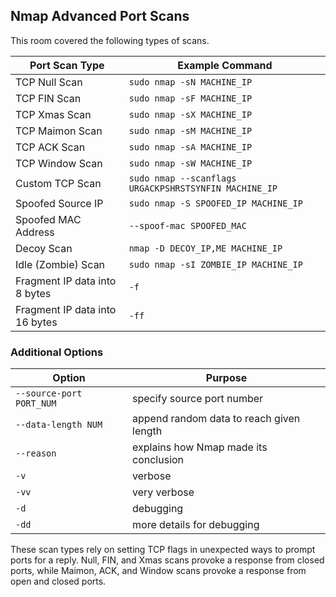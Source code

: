 ## Nmap Advanced Port Scans

This room covered the following types of scans.

| Port Scan Type       | Example Command                                      |
|----------------------|------------------------------------------------------|
| TCP Null Scan        | `sudo nmap -sN MACHINE_IP`                           |
| TCP FIN Scan         | `sudo nmap -sF MACHINE_IP`                           |
| TCP Xmas Scan        | `sudo nmap -sX MACHINE_IP`                           |
| TCP Maimon Scan      | `sudo nmap -sM MACHINE_IP`                           |
| TCP ACK Scan         | `sudo nmap -sA MACHINE_IP`                           |
| TCP Window Scan      | `sudo nmap -sW MACHINE_IP`                           |
| Custom TCP Scan      | `sudo nmap --scanflags URGACKPSHRSTSYNFIN MACHINE_IP`|
| Spoofed Source IP    | `sudo nmap -S SPOOFED_IP MACHINE_IP`                 |
| Spoofed MAC Address  | `--spoof-mac SPOOFED_MAC`                            |
| Decoy Scan           | `nmap -D DECOY_IP,ME MACHINE_IP`                     |
| Idle (Zombie) Scan   | `sudo nmap -sI ZOMBIE_IP MACHINE_IP`                 |
| Fragment IP data into 8 bytes | `-f`                                        |
| Fragment IP data into 16 bytes | `-ff`                                      |

### Additional Options

| Option               | Purpose                                              |
|----------------------|------------------------------------------------------|
| `--source-port PORT_NUM` | specify source port number                       |
| `--data-length NUM`  | append random data to reach given length             |
| `--reason`           | explains how Nmap made its conclusion                |
| `-v`                 | verbose                                              |
| `-vv`                | very verbose                                         |
| `-d`                 | debugging                                            |
| `-dd`                | more details for debugging                           |

These scan types rely on setting TCP flags in unexpected ways to prompt ports for a reply. Null, FIN, and Xmas scans provoke a response from closed ports, while Maimon, ACK, and Window scans provoke a response from open and closed ports.
